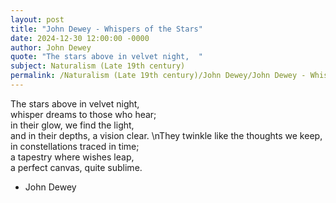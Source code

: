 ```yaml
---
layout: post
title: "John Dewey - Whispers of the Stars"
date: 2024-12-30 12:00:00 -0000
author: John Dewey
quote: "The stars above in velvet night,  "
subject: Naturalism (Late 19th century)
permalink: /Naturalism (Late 19th century)/John Dewey/John Dewey - Whispers of the Stars
---
```


The stars above in velvet night,  
whisper dreams to those who hear;  
in their glow, we find the light,  
and in their depths, a vision clear.
\nThey twinkle like the thoughts we keep,  
in constellations traced in time;  
a tapestry where wishes leap,  
a perfect canvas, quite sublime.

- John Dewey
